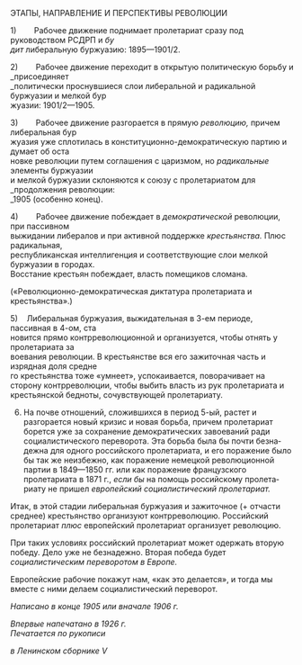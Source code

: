 ЭТАПЫ, НАПРАВЛЕНИЕ И ПЕРСПЕКТИВЫ РЕВОЛЮЦИИ

1)        Рабочее движение поднимает пролетариат сразу под руководством РСДРП и _бу­  
дит_ либеральную буржуазию: 1895—1901/2.

2)        Рабочее движение переходит в открытую политическую борьбу и _присоединяет  
_политически проснувшиеся слои либеральной и радикальной буржуазии и мелкой бур­  
жуазии: 1901/2—1905.

3)        Рабочее движение разгорается в прямую _революцию,_ причем либеральная бур­  
жуазия уже сплотилась в конституционно-демократическую партию и думает об оста­  
новке революции путем соглашения с царизмом, но _радикальные_ элементы буржуазии  
и мелкой буржуазии склоняются к союзу с пролетариатом для _продолжения революции:  
_1905 (особенно конец).

4)        Рабочее движение побеждает в _демократической_ революции, при пассивном  
выжидании либералов и при активной поддержке _крестьянства._ Плюс радикальная,  
республиканская интеллигенция и соответствующие слои мелкой буржуазии в городах.  
Восстание крестьян побеждает, власть помещиков сломана.

(«Революционно-демократическая диктатура пролетариата и крестьянства».)

5)    Либеральная буржуазия, выжидательная в 3-ем периоде, пассивная в 4-ом, ста­  
новится прямо контрреволюционной и организуется, чтобы отнять у пролетариата за­  
воевания революции. В крестьянстве вся его зажиточная часть и изрядная доля средне­  
го крестьянства тоже «умнеет», успокаивается, поворачивает на сторону контрреволюции, чтобы выбить власть из рук пролетариата и крестьянской бедноты, сочувствующей пролета­риату.

6) На почве отношений, сложившихся в период 5-ый, растет и разгорается новый кризис и новая борьба, причем пролетариат борется уже за сохранение демократиче­ских завоеваний ради социалистического переворота. Эта борьба была бы почти безна­дежна для одного российского пролетариата, и его поражение было бы так же неизбеж­но, как поражение немецкой революционной партии в 1849—1850 гг. или как пораже­ние французского пролетариата в 1871 г., _если бы_ на помощь российскому пролета­риату не пришел _европейский социалистический пролетариат._

Итак, в этой стадии либеральная буржуазия и зажиточное (+ отчасти среднее) кре­стьянство организуют контрреволюцию. Российский пролетариат _плюс_ европейский пролетариат организует революцию.

При таких условиях российский пролетариат может одержать вторую победу. Дело уже не безнадежно. Вторая победа будет _социалистическим переворотом в Европе._

Европейские рабочие покажут нам, «как это делается», и тогда мы вместе с ними де­лаем социалистический переворот.

_Написано в конце 1905 или вначале 1906 г._

_Впервые напечатано в 1926 г.                                                             Печатается по рукописи_

_в Ленинском сборнике_ _V_


